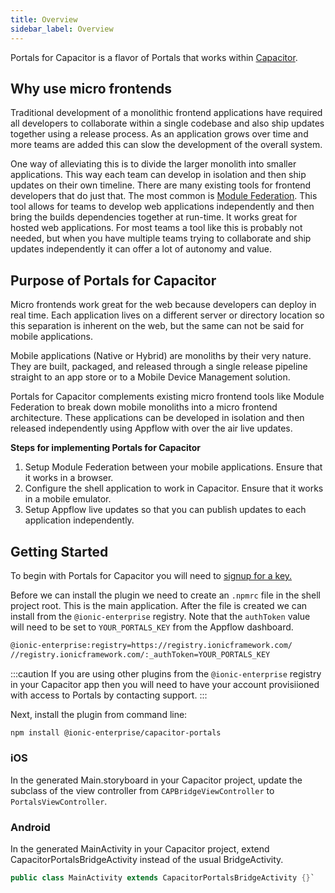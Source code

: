 ```yaml
---
title: Overview
sidebar_label: Overview
---
```


Portals for Capacitor is a flavor of Portals that works within [Capacitor](https://capacitorjs.com/).

## Why use micro frontends

Traditional development of a monolithic frontend applications have required all developers to collaborate within a single codebase and also ship updates together using a release process. As an application grows over time and more teams are added this can slow the development of the overall system.

One way of alleviating this is to divide the larger monolith into smaller applications. This way each team can develop in isolation and then ship updates on their own timeline. There are many existing tools for frontend developers that do just that. The most common is [Module Federation](https://ionic.io/resources/articles/micro-frontends-with-module-federation). This tool allows for teams to develop web applications independently and then bring the builds dependencies together at run-time. It works great for hosted web applications. For most teams a tool like this is probably not needed, but when you have multiple teams trying to collaborate and ship updates independently it can offer a lot of autonomy and value.

## Purpose of Portals for Capacitor

Micro frontends work great for the web because developers can deploy in real time. Each application lives on a different server or directory location so this separation is inherent on the web, but the same can not be said for mobile applications.

Mobile applications (Native or Hybrid) are monoliths by their very nature. They are built, packaged, and released through a single release pipeline straight to an app store or to a Mobile Device Management solution.

Portals for Capacitor complements existing micro frontend tools like Module Federation to break down mobile monoliths into a micro frontend architecture. These applications can be developed in isolation and then released independently using Appflow with over the air live updates.

**Steps for implementing Portals for Capacitor**

1. Setup Module Federation between your mobile applications. Ensure that it works in a browser.
2. Configure the shell application to work in Capacitor. Ensure that it works in a mobile emulator.
3. Setup Appflow live updates so that you can publish updates to each application independently.

## Getting Started

To begin with Portals for Capacitor you will need to [signup for a key.](../getting-started)

Before we can install the plugin we need to create an `.npmrc` file in the shell project root. This is the main application. After the file is created we can install from the `@ionic-enterprise` registry. Note that the `authToken` value will need to be set to `YOUR_PORTALS_KEY` from the Appflow dashboard.

```bash {2} title=.npmrc
@ionic-enterprise:registry=https://registry.ionicframework.com/
//registry.ionicframework.com/:_authToken=YOUR_PORTALS_KEY
```

:::caution
If you are using other plugins from the `@ionic-enterprise` registry in your Capacitor app then you will need to have your account provisiioned with access to Portals by contacting support.
:::

Next, install the plugin from command line:

```bash
npm install @ionic-enterprise/capacitor-portals
```

### iOS

In the generated Main.storyboard in your Capacitor project, update the subclass of the view controller from `CAPBridgeViewController` to `PortalsViewController`.

### Android

In the generated MainActivity in your Capacitor project, extend CapacitorPortalsBridgeActivity instead of the usual BridgeActivity.

```java
public class MainActivity extends CapacitorPortalsBridgeActivity {}`
```
